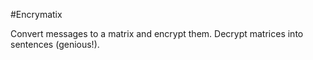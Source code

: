 #Encrymatix

Convert messages to a matrix and encrypt them. Decrypt matrices into sentences (genious!).

